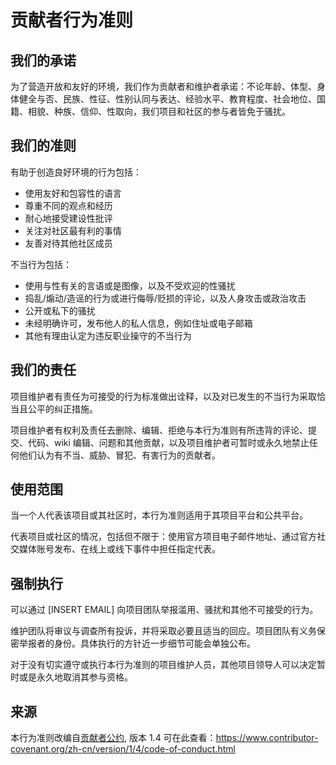 # 贡献者行为准则

## 我们的承诺

为了营造开放和友好的环境，我们作为贡献者和维护者承诺：不论年龄、体型、身体健全与否、民族、性征、性别认同与表达、经验水平、教育程度、社会地位、国籍、相貌、种族、信仰、性取向，我们项目和社区的参与者皆免于骚扰。

## 我们的准则

有助于创造良好环境的行为包括：

* 使用友好和包容性的语言
* 尊重不同的观点和经历
* 耐心地接受建设性批评
* 关注对社区最有利的事情
* 友善对待其他社区成员

不当行为包括：

* 使用与性有关的言语或是图像，以及不受欢迎的性骚扰
* 捣乱/煽动/造谣的行为或进行侮辱/贬损的评论，以及人身攻击或政治攻击
* 公开或私下的骚扰
* 未经明确许可，发布他人的私人信息，例如住址或电子邮箱
* 其他有理由认定为违反职业操守的不当行为

## 我们的责任

项目维护者有责任为可接受的行为标准做出诠释，以及对已发生的不当行为采取恰当且公平的纠正措施。

项目维护者有权利及责任去删除、编辑、拒绝与本行为准则有所违背的评论、提交、代码、wiki 编辑、问题和其他贡献，以及项目维护者可暂时或永久地禁止任何他们认为有不当、威胁、冒犯、有害行为的贡献者。

## 使用范围

当一个人代表该项目或其社区时，本行为准则适用于其项目平台和公共平台。

代表项目或社区的情况，包括但不限于：使用官方项目电子邮件地址、通过官方社交媒体账号发布、在线上或线下事件中担任指定代表。

## 强制执行

可以通过 [INSERT EMAIL] 向项目团队举报滥用、骚扰和其他不可接受的行为。

维护团队将审议与调查所有投诉，并将采取必要且适当的回应。项目团队有义务保密举报者的身份。具体执行的方针近一步细节可能会单独公布。

对于没有切实遵守或执行本行为准则的项目维护人员，其他项目领导人可以决定暂时或是永久地取消其参与资格。

## 来源

本行为准则改编自[贡献者公约][homepage], 版本 1.4
可在此查看：https://www.contributor-covenant.org/zh-cn/version/1/4/code-of-conduct.html

[homepage]: https://www.contributor-covenant.org
